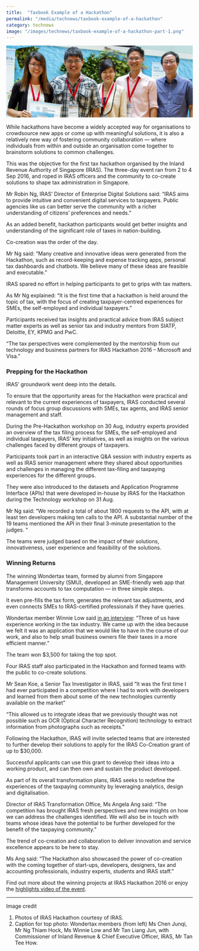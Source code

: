```yaml
---
title:  "Taxbook Example of a Hackathon"
permalink: "/media/technews/taxbook-example-of-a-hackathon"
category: technews
image: "/images/technews/taxbook-example-of-a-hackathon-part-1.png"
---
```


![Taxbook Example of a Hackathon](/images/technews/taxbook-example-of-a-hackathon-part-1.png)

While hackathons have become a widely accepted way for organisations to crowdsource new apps or come up with meaningful solutions, it is also a relatively new way of fostering community collaboration — where individuals from within and outside an organisation come together to brainstorm solutions to common challenges. 

This was the objective for the first tax hackathon organised by the Inland Revenue Authority of Singapore (IRAS). The three-day event ran from 2 to 4 Sep 2016, and roped in IRAS officers and the community to co-create solutions to shape tax administration in Singapore. 

Mr Robin Ng, IRAS’ Director of Enterprise Digital Solutions said: “IRAS aims to provide intuitive and convenient digital services to taxpayers. Public agencies like us can better serve the community with a richer understanding of citizens’ preferences and needs.” 

As an added benefit, hackathon participants would get better insights and understanding of the significant role of taxes in nation-building.

Co-creation was the order of the day.

Mr Ng said: “Many creative and innovative ideas were generated from the Hackathon, such as record-keeping and expense tracking apps, personal tax dashboards and chatbots. We believe many of these ideas are feasible and executable.”

IRAS spared no effort in helping participants to get to grips with tax matters.

As Mr Ng explained: “It is the first time that a hackathon is held around the topic of tax, with the focus of creating taxpayer-centred experiences for SMEs, the self-employed and individual taxpayers.”

Participants received tax insights and practical advice from IRAS subject matter experts as well as senior tax and industry mentors from SIATP, Deloitte, EY, KPMG and PwC. 

“The tax perspectives were complemented by the mentorship from our technology and business partners for IRAS Hackathon 2016 – Microsoft and Visa.”

### **Prepping for the Hackathon**

IRAS’ groundwork went deep into the details.

To ensure that the opportunity areas for the Hackathon were practical and relevant to the current experiences of taxpayers, IRAS conducted several rounds of focus group discussions with SMEs, tax agents, and IRAS senior management and staff.

During the Pre-Hackathon workshop on 30 Aug, industry experts provided an overview of the tax filing process for SMEs, the self-employed and individual taxpayers, IRAS’ key initiatives, as well as insights on the various challenges faced by different groups of taxpayers.

Participants took part in an interactive Q&A session with industry experts as well as IRAS senior management where they shared about opportunities and challenges in managing the different tax-filing and taxpaying experiences for the different groups.

They were also introduced to the datasets and Application Programme Interface (APIs) that were developed in-house by IRAS for the Hackathon during the Technology workshop on 31 Aug.

Mr Ng said: “We recorded a total of about 1800 requests to the API, with at least ten developers making ten calls to the API. A substantial number of the 19 teams mentioned the API in their final 3-minute presentation to the judges. “

The teams were judged based on the impact of their solutions, innovativeness, user experience and feasibility of the solutions.

### **Winning Returns**
The winning Wondertax team, formed by alumni from Singapore Management University (SMU), developed an SME-friendly web app that transforms accounts to tax computation — in three simple steps.

It even pre-fills the tax form, generates the relevant tax adjustments, and even connects SMEs to IRAS-certified professionals if they have queries.

Wondertax member Winnie Low said [in an interview](https://www.smu.edu.sg/news/2016/09/16/smu-alumni-win-inaugural-iras-hackathon): “Three of us have experience working in the tax industry. We came up with the idea because we felt it was an application that we would like to have in the course of our work, and also to help small business owners file their taxes in a more efficient manner.”

The team won $3,500 for taking the top spot.

Four IRAS staff also participated in the Hackathon and formed teams with the public to co-create solutions.  

Mr Sean Koe, a Senior Tax Investigator in IRAS, said “It was the first time I had ever participated in a competition where I had to work with developers and learned from them about some of the new technologies currently available on the market”

“This allowed us to integrate ideas that we previously thought was not possible such as OCR (Optical Character Recognition) technology to extract information from photographs such as receipts.”

Following the Hackathon, IRAS will invite selected teams that are interested to further develop their solutions to apply for the IRAS Co-Creation grant of up to $30,000. 

Successful applicants can use this grant to develop their ideas into a working product, and can then own and sustain the product developed.   

As part of its overall transformation plans, IRAS seeks to redefine the experiences of the taxpaying community by leveraging analytics, design and digitalisation. 

Director of IRAS Transformation Office, Ms Angela Ang said: “The competition has brought IRAS fresh perspectives and new insights on how we can address the challenges identified. We will also be in touch with teams whose ideas have the potential to be further developed for the benefit of the taxpaying community.”

The trend of co-creation and collaboration to deliver innovation and service excellence appears to be here to stay.

Ms Ang said: “The Hackathon also showcased the power of co-creation with the coming together of start-ups, developers, designers, tax and accounting professionals, industry experts, students and IRAS staff.”

Find out more about the winning projects at IRAS Hackathon 2016 or enjoy the [highlights video of the event](https://vimeo.com/185411794/0c7eb7c868).  

---

Image credit

1. Photos of IRAS Hackathon courtesy of IRAS.
2. Caption for top photo: Wondertax members (from left) Ms Chen Junqi, Mr Ng Thiam Hock, Ms Winnie Low and Mr Tan Liang Jun, with Commissioner of Inland Revenue & Chief Executive Officer, IRAS, Mr Tan Tee How.
